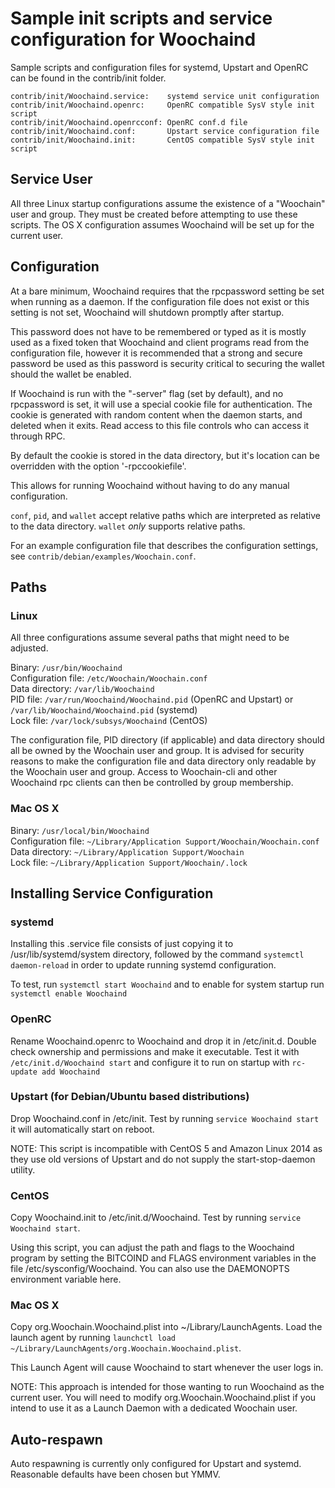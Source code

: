 Sample init scripts and service configuration for Woochaind
==========================================================

Sample scripts and configuration files for systemd, Upstart and OpenRC
can be found in the contrib/init folder.

    contrib/init/Woochaind.service:    systemd service unit configuration
    contrib/init/Woochaind.openrc:     OpenRC compatible SysV style init script
    contrib/init/Woochaind.openrcconf: OpenRC conf.d file
    contrib/init/Woochaind.conf:       Upstart service configuration file
    contrib/init/Woochaind.init:       CentOS compatible SysV style init script

Service User
---------------------------------

All three Linux startup configurations assume the existence of a "Woochain" user
and group.  They must be created before attempting to use these scripts.
The OS X configuration assumes Woochaind will be set up for the current user.

Configuration
---------------------------------

At a bare minimum, Woochaind requires that the rpcpassword setting be set
when running as a daemon.  If the configuration file does not exist or this
setting is not set, Woochaind will shutdown promptly after startup.

This password does not have to be remembered or typed as it is mostly used
as a fixed token that Woochaind and client programs read from the configuration
file, however it is recommended that a strong and secure password be used
as this password is security critical to securing the wallet should the
wallet be enabled.

If Woochaind is run with the "-server" flag (set by default), and no rpcpassword is set,
it will use a special cookie file for authentication. The cookie is generated with random
content when the daemon starts, and deleted when it exits. Read access to this file
controls who can access it through RPC.

By default the cookie is stored in the data directory, but it's location can be overridden
with the option '-rpccookiefile'.

This allows for running Woochaind without having to do any manual configuration.

`conf`, `pid`, and `wallet` accept relative paths which are interpreted as
relative to the data directory. `wallet` *only* supports relative paths.

For an example configuration file that describes the configuration settings,
see `contrib/debian/examples/Woochain.conf`.

Paths
---------------------------------

### Linux

All three configurations assume several paths that might need to be adjusted.

Binary:              `/usr/bin/Woochaind`  
Configuration file:  `/etc/Woochain/Woochain.conf`  
Data directory:      `/var/lib/Woochaind`  
PID file:            `/var/run/Woochaind/Woochaind.pid` (OpenRC and Upstart) or `/var/lib/Woochaind/Woochaind.pid` (systemd)  
Lock file:           `/var/lock/subsys/Woochaind` (CentOS)  

The configuration file, PID directory (if applicable) and data directory
should all be owned by the Woochain user and group.  It is advised for security
reasons to make the configuration file and data directory only readable by the
Woochain user and group.  Access to Woochain-cli and other Woochaind rpc clients
can then be controlled by group membership.

### Mac OS X

Binary:              `/usr/local/bin/Woochaind`  
Configuration file:  `~/Library/Application Support/Woochain/Woochain.conf`  
Data directory:      `~/Library/Application Support/Woochain`  
Lock file:           `~/Library/Application Support/Woochain/.lock`  

Installing Service Configuration
-----------------------------------

### systemd

Installing this .service file consists of just copying it to
/usr/lib/systemd/system directory, followed by the command
`systemctl daemon-reload` in order to update running systemd configuration.

To test, run `systemctl start Woochaind` and to enable for system startup run
`systemctl enable Woochaind`

### OpenRC

Rename Woochaind.openrc to Woochaind and drop it in /etc/init.d.  Double
check ownership and permissions and make it executable.  Test it with
`/etc/init.d/Woochaind start` and configure it to run on startup with
`rc-update add Woochaind`

### Upstart (for Debian/Ubuntu based distributions)

Drop Woochaind.conf in /etc/init.  Test by running `service Woochaind start`
it will automatically start on reboot.

NOTE: This script is incompatible with CentOS 5 and Amazon Linux 2014 as they
use old versions of Upstart and do not supply the start-stop-daemon utility.

### CentOS

Copy Woochaind.init to /etc/init.d/Woochaind. Test by running `service Woochaind start`.

Using this script, you can adjust the path and flags to the Woochaind program by
setting the BITCOIND and FLAGS environment variables in the file
/etc/sysconfig/Woochaind. You can also use the DAEMONOPTS environment variable here.

### Mac OS X

Copy org.Woochain.Woochaind.plist into ~/Library/LaunchAgents. Load the launch agent by
running `launchctl load ~/Library/LaunchAgents/org.Woochain.Woochaind.plist`.

This Launch Agent will cause Woochaind to start whenever the user logs in.

NOTE: This approach is intended for those wanting to run Woochaind as the current user.
You will need to modify org.Woochain.Woochaind.plist if you intend to use it as a
Launch Daemon with a dedicated Woochain user.

Auto-respawn
-----------------------------------

Auto respawning is currently only configured for Upstart and systemd.
Reasonable defaults have been chosen but YMMV.
